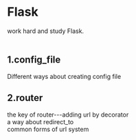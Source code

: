 # Flask
work hard and study Flask.<br><br>
## 1.config_file
Different ways about creating config file
## 2.router
the key of router---adding url by decorator<br>
a way about redirect_to<br>
common forms of url system<br>
